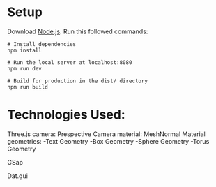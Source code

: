 # Setup
Download [Node.js](https://nodejs.org/en/download/).
Run this followed commands:

```
# Install dependencies
npm install

# Run the local server at localhost:8080
npm run dev

# Build for production in the dist/ directory
npm run build
```

# Technologies Used:
  Three.js
    camera: Prespective Camera
    material: MeshNormal Material
    geometries: -Text Geometry
                -Box Geometry
                -Sphere Geometry
                -Torus Geometry
  
  GSap
  
  Dat.gui
  
